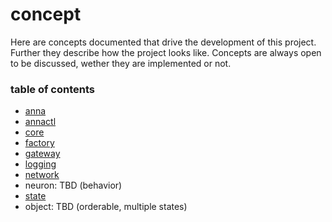 # concept
Here are concepts documented that drive the development of this project.
Further they describe how the project looks like. Concepts are always open to
be discussed, wether they are implemented or not.

### table of contents
- [anna](anna.md)
- [annactl](annactl.md)
- [core](core.md)
- [factory](factory.md)
- [gateway](gateway.md)
- [logging](logging.md)
- [network](network.md)
- neuron: TBD (behavior)
- [state](state.md)
- object: TBD (orderable, multiple states)
